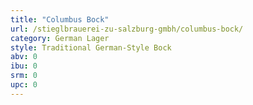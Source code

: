 ```yaml
---
title: "Columbus Bock"
url: /stieglbrauerei-zu-salzburg-gmbh/columbus-bock/
category: German Lager
style: Traditional German-Style Bock
abv: 0
ibu: 0
srm: 0
upc: 0
---
```


